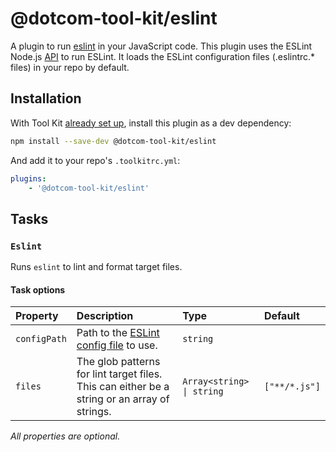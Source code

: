 # @dotcom-tool-kit/eslint

A plugin to run [eslint](https://eslint.org/) in your JavaScript code. This plugin uses the ESLint Node.js [API](https://eslint.org/docs/latest/developer-guide/nodejs-api) to run ESLint. It loads the ESLint configuration files (.eslintrc.* files) in your repo by default.

## Installation

With Tool Kit [already set up](https://github.com/financial-times/dotcom-tool-kit#installing-and-using-tool-kit), install this plugin as a dev dependency:

```sh
npm install --save-dev @dotcom-tool-kit/eslint
```

And add it to your repo's `.toolkitrc.yml`:

```yaml
plugins:
    - '@dotcom-tool-kit/eslint'
```

<!-- begin autogenerated docs -->
## Tasks

### `Eslint`

Runs `eslint` to lint and format target files.
#### Task options

| Property     | Description                                                                                              | Type                      | Default       |
| :----------- | :------------------------------------------------------------------------------------------------------- | :------------------------ | :------------ |
| `configPath` | Path to the [ESLint config file](https://eslint.org/docs/v8.x/use/configure/configuration-files) to use. | `string`                  |               |
| `files`      | The glob patterns for lint target files. This can either be a string or an array of strings.             | `Array<string> \| string` | `["**/*.js"]` |

_All properties are optional._
<!-- end autogenerated docs -->
